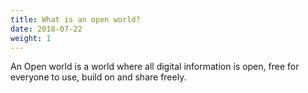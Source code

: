 ```yaml
---
title: What is an open world?
date: 2018-07-22
weight: 1
---
```


An Open world is a world where all digital information is open, free for everyone to use, build on and share freely.
